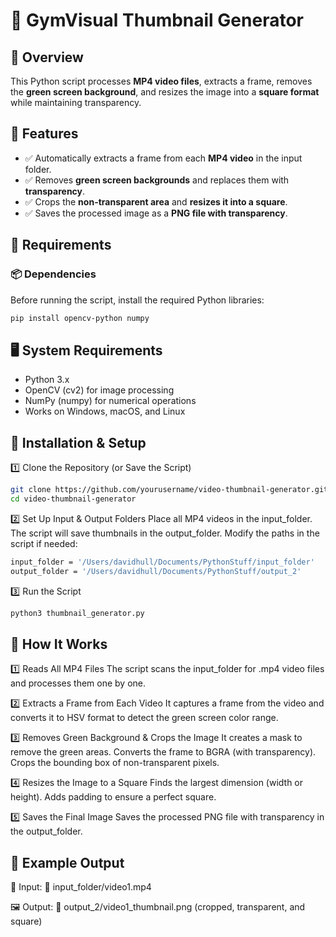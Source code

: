 # 📌 GymVisual Thumbnail Generator  

## 🔹 Overview  
This Python script processes **MP4 video files**, extracts a frame, removes the **green screen background**, and resizes the image into a **square format** while maintaining transparency.  

## 🚀 Features  
- ✅ Automatically extracts a frame from each **MP4 video** in the input folder.  
- ✅ Removes **green screen backgrounds** and replaces them with **transparency**.  
- ✅ Crops the **non-transparent area** and **resizes it into a square**.  
- ✅ Saves the processed image as a **PNG file with transparency**.  

## 🔹 Requirements  

### 📦 Dependencies  
Before running the script, install the required Python libraries:  

```bash
pip install opencv-python numpy
```

## 🖥️ System Requirements
- Python 3.x
- OpenCV (cv2) for image processing
- NumPy (numpy) for numerical operations
- Works on Windows, macOS, and Linux

## 🔹 Installation & Setup

1️⃣ Clone the Repository (or Save the Script)

```bash
git clone https://github.com/yourusername/video-thumbnail-generator.git
cd video-thumbnail-generator
```

2️⃣ Set Up Input & Output Folders
Place all MP4 videos in the input_folder.
The script will save thumbnails in the output_folder.
Modify the paths in the script if needed:

```bash
input_folder = '/Users/davidhull/Documents/PythonStuff/input_folder'
output_folder = '/Users/davidhull/Documents/PythonStuff/output_2'
```

3️⃣ Run the Script
```bash
python3 thumbnail_generator.py
```

## 🔹 How It Works

1️⃣ Reads All MP4 Files
The script scans the input_folder for .mp4 video files and processes them one by one.

2️⃣ Extracts a Frame from Each Video
It captures a frame from the video and converts it to HSV format to detect the green screen color range.

3️⃣ Removes Green Background & Crops the Image
It creates a mask to remove the green areas.
Converts the frame to BGRA (with transparency).
Crops the bounding box of non-transparent pixels.

4️⃣ Resizes the Image to a Square
Finds the largest dimension (width or height).
Adds padding to ensure a perfect square.

5️⃣ Saves the Final Image
Saves the processed PNG file with transparency in the output_folder.

## 🔹 Example Output

🎥 Input:
📁 input_folder/video1.mp4

🖼️ Output:
📁 output_2/video1_thumbnail.png (cropped, transparent, and square)





